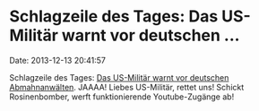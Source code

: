 Schlagzeile des Tages: Das US-Militär warnt vor deutschen \...
==============================================================

Date: 2013-12-13 20:41:57

Schlagzeile des Tages: [Das US-Militär warnt vor deutschen
Abmahnanwälten](http://spiegel.de/article.do?id=938157). JAAAA! Liebes
US-Militär, rettet uns! Schickt Rosinenbomber, werft funktionierende
Youtube-Zugänge ab!
